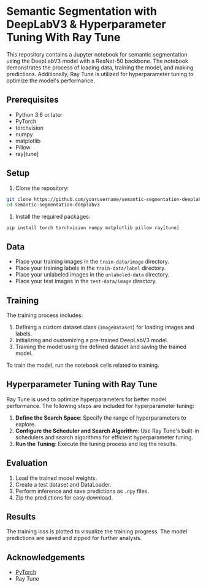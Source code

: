 # Semantic Segmentation with DeepLabV3 & Hyperparameter Tuning With Ray Tune

This repository contains a Jupyter notebook for semantic segmentation using the DeepLabV3 model with a ResNet-50 backbone. The notebook demonstrates the process of loading data, training the model, and making predictions. Additionally, Ray Tune is utilized for hyperparameter tuning to optimize the model's performance.

## Prerequisites

- Python 3.6 or later
- PyTorch
- torchvision
- numpy
- matplotlib
- Pillow
- ray[tune]

## Setup

1. Clone the repository:

```sh
git clone https://github.com/yourusername/semantic-segmentation-deeplabv3.git
cd semantic-segmentation-deeplabv3
```
1. Install the required packages:

```shCopy code
pip install torch torchvision numpy matplotlib pillow ray[tune]
```
## Data

- Place your training images in the `train-data/image` directory.
- Place your training labels in the `train-data/label` directory.
- Place your unlabeled images in the `unlabeled-data` directory.
- Place your test images in the `test-data/image` directory.

## Training

The training process includes:

1. Defining a custom dataset class (`ImageDataset`) for loading images and labels.
2. Initializing and customizing a pre-trained DeepLabV3 model.
3. Training the model using the defined dataset and saving the trained model.

To train the model, run the notebook cells related to training.

## Hyperparameter Tuning with Ray Tune

Ray Tune is used to optimize hyperparameters for better model performance. The following steps are included for hyperparameter tuning:

1. **Define the Search Space**: Specify the range of hyperparameters to explore.
2. **Configure the Scheduler and Search Algorithm**: Use Ray Tune's built-in schedulers and search algorithms for efficient hyperparameter tuning.
3. **Run the Tuning**: Execute the tuning process and log the results.
## Evaluation

1. Load the trained model weights.
2. Create a test dataset and DataLoader.
3. Perform inference and save predictions as `.npy` files.
4. Zip the predictions for easy download.

## Results

The training loss is plotted to visualize the training progress. The model predictions are saved and zipped for further analysis.

## Acknowledgements

- [PyTorch](https://pytorch.org/)
- Ray Tune